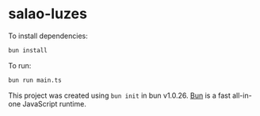 # salao-luzes

To install dependencies:

```bash
bun install
```

To run:

```bash
bun run main.ts
```

This project was created using `bun init` in bun v1.0.26. [Bun](https://bun.sh) is a fast all-in-one JavaScript runtime.
